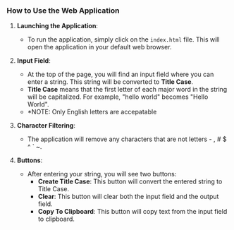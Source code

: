 ### How to Use the Web Application

1. **Launching the Application**:

   - To run the application, simply click on the `index.html` file. This will open the application in your default web browser.

2. **Input Field**:

   - At the top of the page, you will find an input field where you can enter a string. This string will be converted to **Title Case**.
   - **Title Case** means that the first letter of each major word in the string will be capitalized. For example, "hello world" becomes "Hello World".
   - \*NOTE: Only English letters are accepatable

3. **Character Filtering**:

   - The application will remove any characters that are not letters - , # $ ^ ` ~.

4. **Buttons**:
   - After entering your string, you will see two buttons:
     - **Create Title Case**: This button will convert the entered string to Title Case.
     - **Clear**: This button will clear both the input field and the output field.
     - **Copy To Clipboard**: This button will copy text from the input field to clipboard.
